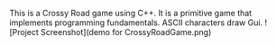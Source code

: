This is a Crossy Road game using C++. 
It is a primitive game that implements programming fundamentals. 
ASCII characters draw Gui.
![Project Screenshot](demo for CrossyRoadGame.png)
